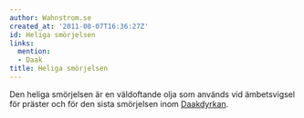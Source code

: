 ```yaml
---
author: Wahnstrom.se
created_at: '2011-08-07T16:36:27Z'
id: Heliga smörjelsen
links:
  mention:
  - Daak
title: Heliga smörjelsen
---
```


Den heliga smörjelsen är en väldoftande olja som används vid ämbetsvigsel för präster och för den
sista smörjelsen inom [Daakdyrkan].

  [Daakdyrkan]: Daak